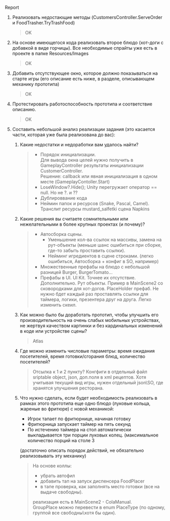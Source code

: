 Report
1. Реализовать недостающие методы (CustomersController.ServeOrder и FoodTrasher.TryTrashFood)
    > OK
2. На основе имеющегося кода реализовать второе блюдо (хот-доги с добавкой в виде горчицы). Все необходимые спрайты уже есть в проекте в папке Resources/Images
    > OK
3. Добавить отсутствующее окно, которое должно показываться на старте игры (его описание есть ниже, в разделе, описывающем механику прототипа)
    > OK
4. Протестировать работоспособность прототипа и соответствие описанию.
    > OK
5. Составить небольшой анализ реализации задания (это касается части, которая уже была реализована до вас):
    1. Какие недостатки и недоработки вам удалось найти?
        > - Порядок инициализации.   
            Для вывода окна целей нужно получить в GameplayController результаты инициализации CustomerController.  
            Решение: callback или явная инициализация в одном месте (GameplayContoller.Start)   
        > - LoseWindow?.Hide(); Unity перегружает оператор == null. Но не ?. и ??   
        > - Дублироввание кода   
        > - Неймин папок и ресурсов (Snake, Pascal, Camel). Транслит ресурсы mustard_salfetki сцена Napkins   
    2. Какие решения вы считаете сомнительными или нежелательными в более крупных проектах (и почему)?
        > - Aвтосборка сцены.   
        >   - Уменьшение кол-ва ссылок на массивы, замена на рут-объекты (меньше шанс ошибиться при сборке, где-то забыть проставить ссылки).  
        >   - Нейминг игредиентов в сцене строками. (легко ошибиться, Автосборка + конфиг в SO, например)   
        > - Множественные префабы на блюдо с небольшой разницей Burger, BurgerTomato... 
        > - Префабы в UI. UI Kit. Точнее их отсутствие.   
        >   Дополнительно. Рут объекты. Пример в MainScene2 со сковородками для хот-догов. PlaceHolder префаб. Не нужно бдет каждый раз проставлять ссылки для таймера, логики, презентера друг на друга. Легко изменить скеил.   
    3. Как можно было бы доработать прототип, чтобы улучшить его производительность на очень слабых мобильных устройствах, не жертвуя качеством картинки и без кардинальных изменений в коде или устройстве сцены?
        > Atlas
    4. Где можно изменить числовые параметры: время ожидания посетителей, время готовки/сгорания блюд, количество посетителей?
        > Отсылка к 1 и 2 пункту? Конгфиги в отдельный файл sriptable object, json, доп.поля в xml рецептов. Хотя учитывая текущий вид игры, нужен отдельный json\SO, где хранятся улучшения ресторана.
    5. Что нужно сделать, если будет необходимость реализовать в рамках этого прототипа еще одно блюдо (луковые кольца, жареные во фритюре) с новой механикой:
        - Игрок тапает по фритюрнице, начиная готовку
        - Фритюрница запускает таймер на пять секунд
        - По истечению таймера на стол автоматически выкладывается три порции луковых колец. (максимальное количество порций на столе 3

        (достаточно описать порядок действий, не обязательно реализовывать эту механику)
        > На основе коллы:   
        >  - убрать автофил  
        >  - добавить тап на запуск диспенсера FoodPlacer
        >  - в тапе проверка, как заполнять место готовки (все на выдаче свободны).  
        >   
        > реализация есть в MainScene2 - ColaManual.  
        > GroupPlace можно перевести в enum PlaceType (по одному, группой все свободны\хотя бы один).